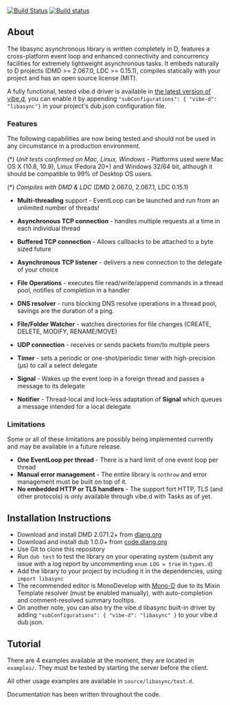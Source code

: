 ﻿[![Build Status](https://travis-ci.org/etcimon/libasync.png)](https://travis-ci.org/etcimon/libasync)
﻿[![Build status](https://ci.appveyor.com/api/projects/status/ryvd5tlgjyqmjpsm?svg=true)](https://ci.appveyor.com/project/etcimon/libasync)

About
-----

The libasync asynchronous library is written completely in D, features a cross-platform event loop and enhanced connectivity and concurrency facilities for extremely lightweight asynchronous tasks. It embeds naturally to D projects (DMD >= 2.067.0, LDC >= 0.15.1), compiles statically with your project and has an open source license (MIT).

A fully functional, tested vibe.d driver is available in [the latest version of vibe.d](https://github.com/rejectedsoftware/vibe.d/), you can enable it by appending `"subConfigurations": { "vibe-d": "libasync"}` in your project's dub.json configuration file.

### Features

The following capabilities are now being tested and should not be used in any circumstance in a production environment.

(*) _Unit tests confirmed on Mac, Linux, Windows_ - Platforms used were Mac OS X (10.8, 10.9), Linux (Fedora 20+) and Windows 32/64 bit, although it should be compatible to 99% of Desktop OS users.

(*) _Compiles with DMD & LDC_ (DMD 2.067.0, 2.067.1, LDC 0.15.1)

- **Multi-threading** support - EventLoop can be launched and run from an unlimited number of threads!

- **Asynchronous TCP connection** - handles multiple requests at a time in each individual thread

- **Buffered TCP connection** - Allows callbacks to be attached to a byte sized future

- **Asynchronous TCP listener** - delivers a new connection to the delegate of your choice

- **File Operations** - executes file read/write/append commands in a thread pool, notifies of completion in a handler

- **DNS resolver** - runs blocking DNS resolve operations in a thread pool, savings are the duration of a ping.

- **File/Folder Watcher** - watches directories for file changes (CREATE, DELETE, MODIFY, RENAME/MOVE)

- **UDP connection** - receives or sends packets from/to multiple peers

- **Timer** - sets a periodic or one-shot/periodic timer with high-precision (μs) to call a select delegate

- **Signal** - Wakes up the event loop in a foreign thread and passes a message to its delegate

- **Notifier** - Thread-local and lock-less adaptation of **Signal** which queues a message intended for a local delegate

### Limitations

Some or all of these limitations are possibly being implemented currently and may be available in a future release.

- **One EventLoop per thread** - There is a hard limit of one event loop per thread
- **Manual error management** - The entire library is `nothrow` and error management must be built on top of it.
- **No embedded HTTP or TLS handlers** - The support fort HTTP, TLS (and other protocols) is only available through vibe.d with Tasks as of yet.

Installation Instructions
-------------------------

- Download and install DMD 2.071.2+ from [dlang.org](http://dlang.org/download.html)
- Download and install dub 1.0.0+ from [code.dlang.org](http://code.dlang.org/download)
- Use Git to clone this repository
- Run `dub test` to test the library on your operating system (submit any issue with a log report by uncommenting `enum LOG = true` in `types.d`)
- Add the library to your project by including it in the dependencies, using `import libasync`
- The recommended editor is MonoDevelop with [Mono-D](http://wiki.dlang.org/Mono-D) due to its Mixin Template resolver (must be enabled manually), with auto-completion and comment-resolved summary tooltips.
- On another note, you can also try the vibe.d libasync built-in driver by adding `"subConfigurations": { "vibe-d": "libasync" }` to your vibe.d dub.json.

Tutorial
--------

There are 4 examples available at the moment, they are located in `examples/`. They must be tested by starting the server before the client.

All other usage examples are available in `source/libasync/test.d`. 

Documentation has been written throughout the code.
